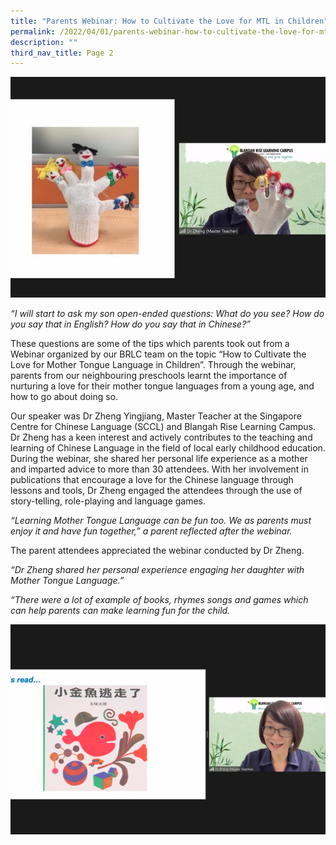 ```yaml
---
title: "Parents Webinar: How to Cultivate the Love for MTL in Children"
permalink: /2022/04/01/parents-webinar-how-to-cultivate-the-love-for-mtl-in-children/
description: ""
third_nav_title: Page 2
---
```

![](/images/Dr-Zheng-1-2_crop.jpg)

<p><em>&ldquo;I will start to ask my son open-ended questions: What do you see? How do you say that in English? How do you say that in Chinese?&rdquo;</em></p>
<p>These questions are some of the tips which parents took out from a Webinar organized by our BRLC team on the topic &ldquo;How to Cultivate the Love for Mother Tongue Language in Children&rdquo;. Through the webinar, parents from our neighbouring preschools learnt the importance of nurturing a love for their mother tongue languages from a young age, and how to go about doing so.</p>
<p>Our speaker was Dr Zheng Yingjiang, Master Teacher at the Singapore Centre for Chinese Language (SCCL) and Blangah Rise Learning Campus. Dr Zheng has a keen interest and actively contributes to the teaching and learning of Chinese Language in the field of local early childhood education. During the webinar, she shared her personal life experience as a mother and imparted advice to more than 30 attendees. With her involvement in publications that encourage a love for the Chinese language through lessons and tools, Dr Zheng engaged the attendees through the use of story-telling, role-playing and language games.</p>
<p><em>&ldquo;Learning Mother Tongue Language can be fun too. We as parents must enjoy it and have fun together,&rdquo; a parent reflected after the webinar.</em></p>
<p>The parent attendees appreciated the webinar conducted by Dr Zheng.</p>
<p><em>&ldquo;Dr Zheng shared her personal experience engaging her daughter with Mother Tongue Language.&rdquo;</em></p>
<p><em>&ldquo;There were a lot of example of books, rhymes songs and games which can help parents can make learning fun for the child.</em></p>

![](/images/Dr-Zheng-2jpg-2-768x512.png)